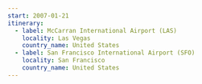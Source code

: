 ```yaml
---
start: 2007-01-21
itinerary:
  - label: McCarran International Airport (LAS)
    locality: Las Vegas
    country_name: United States
  - label: San Francisco International Airport (SFO)
    locality: San Francisco
    country_name: United States
---
```


